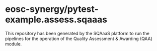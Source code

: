 <!--
SPDX-FileCopyrightText: Copyright contributors to the Software Quality Assurance as a Service (SQAaaS) project <sqaaas@ibergrid.eu>

SPDX-License-Identifier: GPL-3.0-only
-->

# eosc-synergy/pytest-example.assess.sqaaas
This repository has been generated by the SQAaaS platform to run the pipelines
for the operation of the
Quality Assessment & Awarding (QAA)
module.
